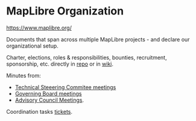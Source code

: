 # MapLibre Organization

<https://www.maplibre.org/>

Documents that span across multiple MapLibre projects - and declare our organizational setup.

Charter, elections, roles & responsibilities, bounties, recruitment, sponsorship, etc. directly in [repo](https://github.com/maplibre/maplibre) or in [wiki](https://github.com/maplibre/maplibre/wiki).

Minutes from:

- [Technical Steeering Commitee meetings](https://github.com/maplibre/maplibre/discussions/categories/technical-steering-committee-meetings)
- [Governing Board meetings](https://github.com/maplibre/maplibre/discussions/categories/governing-board-meetings)
- [Advisory Council Meetings](https://github.com/maplibre/maplibre/discussions/categories/advisory-council-meetings).

Coordination tasks [tickets](https://github.com/maplibre/maplibre/issues).

